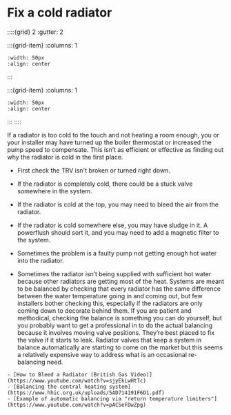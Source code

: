 #  Fix a cold radiator 

<!-- - 1 star, ££ -->

::::{grid} 2
:gutter: 2

:::{grid-item}
:columns: 1
```{image} ../images/cost-2.jpg
:width: 50px
:align: center
```
:::

:::{grid-item}
:columns: 1 
```{image} ../images/1-star.jpg
:width: 50px
:align: center
```
:::
::::

If a radiator is too cold to the touch and not heating a room enough, you or your installer may have turned up the boiler thermostat or increased the pump speed to compensate.  This isn’t as efficient or effective as finding out why the radiator is cold in the first place.  

- First check the TRV isn't broken or turned right down.

- If the radiator is completely cold, there could be a stuck valve somewhere in the system.

- If the radiator is cold at the top, you may need to bleed the air from the radiator.

- If the radiator is cold somewhere else, you may have sludge in it.  A powerflush should sort it, and you may need to add a magnetic filter to the system.  

- Sometimes the problem is a faulty pump not getting enough hot water into the radiator.

- Sometimes the radiator isn’t being supplied with sufficient hot water because other radiators are getting most of the heat.  Systems are meant to be balanced by checking that every radiator has the same difference between the water temperature going in and coming out, but few installers bother checking this, especially if the radiators are only coming down to decorate behind them.  If you are patient and methodical, checking the balance is something you can do yourself, but you probably want to get a professional in to do the actual balancing because it involves moving valve positions.  They’re best placed to fix the valve if it starts to leak.  Radiator valves that keep a system in balance automatically are starting to come on the market but this seems a relatively expensive way to address what is an occasional re-balancing need.


```{admonition} More information
- [How to Bleed a Radiator (British Gas Video)](https://www.youtube.com/watch?v=sjyEkLwHtTc)
- [Balancing the central heating system](https://www.hhic.org.uk/uploads/5AD714191F6D1.pdf)
- [Example of automatic balancing via "return temperature limiters"](https://www.youtube.com/watch?v=pACSeFDwZpg)
 
```